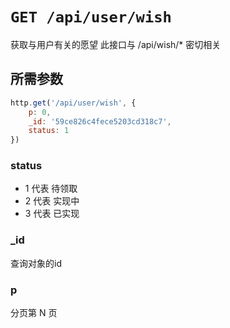 # `GET /api/user/wish` 

获取与用户有关的愿望
此接口与 /api/wish/* 密切相关 

## 所需参数

``` js
http.get('/api/user/wish', {
    p: 0, 
    _id: '59ce826c4fece5203cd318c7',
    status: 1
})
```

### status 

* 1 代表 待领取
* 2 代表 实现中 
* 3 代表 已实现

### _id 

查询对象的id 

### p 

分页第 N 页 
